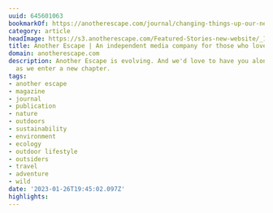 ```yaml
---
uuid: 645601063
bookmarkOf: https://anotherescape.com/journal/changing-things-up-our-new-chapter
category: article
headImage: https://s3.anotherescape.com/Featured-Stories-new-website/_1200x630_crop_center-center_82_none/CI1A4950-Edit.jpg?mtime=20201119155505&focal=none&tmtime=20230712062131
title: Another Escape | An independent media company for those who love the…
domain: anotherescape.com
description: Another Escape is evolving. And we'd love to have you along for the journey
  as we enter a new chapter.
tags:
- another escape
- magazine
- journal
- publication
- nature
- outdoors
- sustainability
- environment
- ecology
- outdoor lifestyle
- outsiders
- travel
- adventure
- wild
date: '2023-01-26T19:45:02.097Z'
highlights:
---
```




